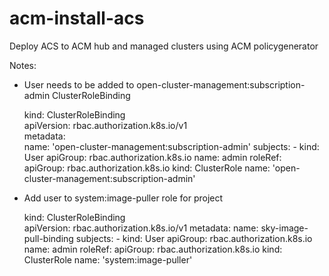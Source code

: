 # acm-install-acs
Deploy ACS to ACM hub and managed clusters using ACM policygenerator

Notes:
- User needs to be added to open-cluster-management:subscription-admin ClusterRoleBinding


    kind: ClusterRoleBinding  
    apiVersion: rbac.authorization.k8s.io/v1  
    metadata:  
      name: 'open-cluster-management:subscription-admin'
    subjects:
      - kind: User
        apiGroup: rbac.authorization.k8s.io
        name: admin
    roleRef:
      apiGroup: rbac.authorization.k8s.io
      kind: ClusterRole
      name: 'open-cluster-management:subscription-admin'

- Add user to system:image-puller role for project


    kind: ClusterRoleBinding  
    apiVersion: rbac.authorization.k8s.io/v1
    metadata:
      name: sky-image-pull-binding
    subjects:
      - kind: User
        apiGroup: rbac.authorization.k8s.io
        name: admin
    roleRef:
      apiGroup: rbac.authorization.k8s.io
      kind: ClusterRole
      name: 'system:image-puller'

